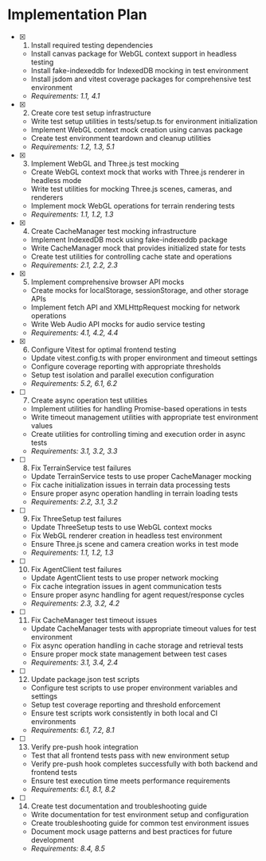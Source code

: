 # Implementation Plan

- [x] 1. Install required testing dependencies
  - Install canvas package for WebGL context support in headless testing
  - Install fake-indexeddb for IndexedDB mocking in test environment
  - Install jsdom and vitest coverage packages for comprehensive test environment
  - _Requirements: 1.1, 4.1_

- [x] 2. Create core test setup infrastructure
  - Write test setup utilities in tests/setup.ts for environment initialization
  - Implement WebGL context mock creation using canvas package
  - Create test environment teardown and cleanup utilities
  - _Requirements: 1.2, 1.3, 5.1_

- [x] 3. Implement WebGL and Three.js test mocking
  - Create WebGL context mock that works with Three.js renderer in headless mode
  - Write test utilities for mocking Three.js scenes, cameras, and renderers
  - Implement mock WebGL operations for terrain rendering tests
  - _Requirements: 1.1, 1.2, 1.3_

- [x] 4. Create CacheManager test mocking infrastructure
  - Implement IndexedDB mock using fake-indexeddb package
  - Write CacheManager mock that provides initialized state for tests
  - Create test utilities for controlling cache state and operations
  - _Requirements: 2.1, 2.2, 2.3_

- [x] 5. Implement comprehensive browser API mocks
  - Create mocks for localStorage, sessionStorage, and other storage APIs
  - Implement fetch API and XMLHttpRequest mocking for network operations
  - Write Web Audio API mocks for audio service testing
  - _Requirements: 4.1, 4.2, 4.4_

- [x] 6. Configure Vitest for optimal frontend testing
  - Update vitest.config.ts with proper environment and timeout settings
  - Configure coverage reporting with appropriate thresholds
  - Setup test isolation and parallel execution configuration
  - _Requirements: 5.2, 6.1, 6.2_

- [ ] 7. Create async operation test utilities
  - Implement utilities for handling Promise-based operations in tests
  - Write timeout management utilities with appropriate test environment values
  - Create utilities for controlling timing and execution order in async tests
  - _Requirements: 3.1, 3.2, 3.3_

- [ ] 8. Fix TerrainService test failures
  - Update TerrainService tests to use proper CacheManager mocking
  - Fix cache initialization issues in terrain data processing tests
  - Ensure proper async operation handling in terrain loading tests
  - _Requirements: 2.2, 3.1, 3.2_

- [ ] 9. Fix ThreeSetup test failures
  - Update ThreeSetup tests to use WebGL context mocks
  - Fix WebGL renderer creation in headless test environment
  - Ensure Three.js scene and camera creation works in test mode
  - _Requirements: 1.1, 1.2, 1.3_

- [ ] 10. Fix AgentClient test failures
  - Update AgentClient tests to use proper network mocking
  - Fix cache integration issues in agent communication tests
  - Ensure proper async handling for agent request/response cycles
  - _Requirements: 2.3, 3.2, 4.2_

- [ ] 11. Fix CacheManager test timeout issues
  - Update CacheManager tests with appropriate timeout values for test environment
  - Fix async operation handling in cache storage and retrieval tests
  - Ensure proper mock state management between test cases
  - _Requirements: 3.1, 3.4, 2.4_

- [ ] 12. Update package.json test scripts
  - Configure test scripts to use proper environment variables and settings
  - Setup test coverage reporting and threshold enforcement
  - Ensure test scripts work consistently in both local and CI environments
  - _Requirements: 6.1, 7.2, 8.1_

- [ ] 13. Verify pre-push hook integration
  - Test that all frontend tests pass with new environment setup
  - Verify pre-push hook completes successfully with both backend and frontend tests
  - Ensure test execution time meets performance requirements
  - _Requirements: 6.1, 8.1, 8.2_

- [ ] 14. Create test documentation and troubleshooting guide
  - Write documentation for test environment setup and configuration
  - Create troubleshooting guide for common test environment issues
  - Document mock usage patterns and best practices for future development
  - _Requirements: 8.4, 8.5_